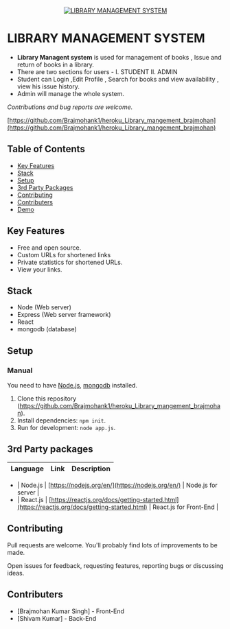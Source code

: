 
<p align="center"><a href="https://brajmohan-library-system.herokuapp.com/home" title="urlShortener"><img src="https://scontent.fccu10-1.fna.fbcdn.net/v/t39.30808-6/266742879_1386159495174323_475169212154149857_n.jpg?_nc_cat=108&ccb=1-5&_nc_sid=730e14&_nc_ohc=udKkYivbLNkAX_1tE9P&_nc_ht=scontent.fccu10-1.fna&oh=00_AT9po6OsbRx7ErL9PTH-x8wtyf9nIhkkdfKitiy-Yoefwg&oe=61C20677" alt="LIBRARY MANAGEMENT SYSTEM"></a></p>

# LIBRARY MANAGEMENT SYSTEM

- **Library Managent system** is used for management of books , Issue and return of books in a library.
- There are two sections for users - I. STUDENT II. ADMIN
- Student can Login ,Edit Profile , Search for books and view availability , view his issue history.
- Admin will manage the whole system.


_Contributions and bug reports are welcome._

[https://github.com/Brajmohank1/heroku_Library_mangement_brajmohan](https://github.com/Brajmohank1/heroku_Library_mangement_brajmohan)

## Table of Contents

- [Key Features](#key-features)
- [Stack](#stack)
- [Setup](#setup)
- [3rd Party Packages](#3rd-party-packages)
- [Contributing](#contributing)
- [Contributers](#contributers)
- [Demo](https://youtu.be/fEegpEJUEWU)

## Key Features

- Free and open source.
- Custom URLs for shortened links
- Private statistics for shortened URLs.
- View your links.

## Stack

- Node (Web server)
- Express (Web server framework)
- React
- mongodb (database)


## Setup

### Manual

You need to have [Node.js](https://nodejs.org/), [mongodb](https://www.mongodb.com/) installed.

1. Clone this repository (https://github.com/Brajmohank1/heroku_Library_mangement_brajmohan).
2. Install dependencies: `npm init`.
3. Run for development: `node app.js`.





## 3rd Party packages
| Language   | Link                                                                              | Description                                        |
| ---------- | --------------------------------------------------------------------------------- | -------------------------------------------------- |

- | Node.js    | [https://nodejs.org/en/](https://nodejs.org/en/)                                                  | Node.js for server       |
- | React.js   | [https://reactjs.org/docs/getting-started.html](https://reactjs.org/docs/getting-started.html)    | React.js for Front-End   |


## Contributing

Pull requests are welcome. You'll probably find lots of improvements to be made.

Open issues for feedback, requesting features, reporting bugs or discussing ideas.

## Contributers

- [Brajmohan Kumar Singh] - Front-End
- [Shivam Kumar] - Back-End 



